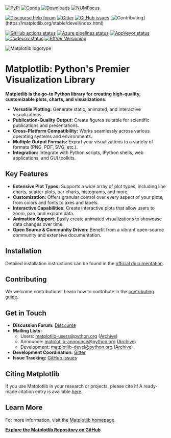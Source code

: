 [![PyPi](https://img.shields.io/pypi/v/matplotlib)](https://pypi.org/project/matplotlib/)
[![Conda](https://img.shields.io/conda/vn/conda-forge/matplotlib)](https://anaconda.org/conda-forge/matplotlib)
[![Downloads](https://img.shields.io/pypi/dm/matplotlib)](https://pypi.org/project/matplotlib)
[![NUMFocus](https://img.shields.io/badge/powered%20by-NumFOCUS-orange.svg?style=flat&colorA=E1523D&colorB=007D8A)](https://numfocus.org)

[![Discourse help forum](https://img.shields.io/badge/help_forum-discourse-blue.svg)](https://discourse.matplotlib.org)
[![Gitter](https://badges.gitter.im/matplotlib/matplotlib.svg)](https://gitter.im/matplotlib/matplotlib)
[![GitHub issues](https://img.shields.io/badge/issue_tracking-github-blue.svg)](https://github.com/matplotlib/matplotlib/issues)
[![Contributing](https://img.shields.io/badge/PR-Welcome-%23FF8300.svg?)](https://matplotlib.org/stable/devel/index.html)

[![GitHub actions status](https://github.com/matplotlib/matplotlib/workflows/Tests/badge.svg)](https://github.com/matplotlib/matplotlib/actions?query=workflow%3ATests)
[![Azure pipelines status](https://dev.azure.com/matplotlib/matplotlib/_apis/build/status/matplotlib.matplotlib?branchName=main)](https://dev.azure.com/matplotlib/matplotlib/_build/latest?definitionId=1&branchName=main)
[![AppVeyor status](https://ci.appveyor.com/api/projects/status/github/matplotlib/matplotlib?branch=main&svg=true)](https://ci.appveyor.com/project/matplotlib/matplotlib)
[![Codecov status](https://codecov.io/github/matplotlib/matplotlib/badge.svg?branch=main&service=github)](https://app.codecov.io/gh/matplotlib/matplotlib)
[![EffVer Versioning](https://img.shields.io/badge/version_scheme-EffVer-0097a7)](https://jacobtomlinson.dev/effver)

![Matplotlib logotype](https://matplotlib.org/_static/logo2.svg)

# Matplotlib: Python's Premier Visualization Library

**Matplotlib is the go-to Python library for creating high-quality, customizable plots, charts, and visualizations.**

*   **Versatile Plotting:** Generate static, animated, and interactive visualizations.
*   **Publication-Quality Output:** Create figures suitable for scientific publications and presentations.
*   **Cross-Platform Compatibility:** Works seamlessly across various operating systems and environments.
*   **Multiple Output Formats:** Export your visualizations to a variety of formats (PNG, PDF, SVG, etc.).
*   **Integration:** Integrate with Python scripts, IPython shells, web applications, and GUI toolkits.

## Key Features

*   **Extensive Plot Types:** Supports a wide array of plot types, including line charts, scatter plots, bar charts, histograms, and more.
*   **Customization:** Offers granular control over every aspect of your plots, from colors and fonts to axes and labels.
*   **Interactive Capabilities:** Create interactive plots that allow users to zoom, pan, and explore data.
*   **Animation Support:** Easily create animated visualizations to showcase data changes over time.
*   **Open Source & Community Driven:** Benefit from a vibrant open-source community and extensive documentation.

## Installation

Detailed installation instructions can be found in the [official documentation](https://matplotlib.org/stable/users/installing/index.html).

## Contributing

We welcome contributions! Learn how to contribute in the [contributing guide](https://matplotlib.org/devdocs/devel/contribute.html).

## Get in Touch

*   **Discussion Forum:** [Discourse](https://discourse.matplotlib.org/)
*   **Mailing Lists:**
    *   Users: <matplotlib-users@python.org> ([Archive](https://mail.python.org/mailman/listinfo/matplotlib-users))
    *   Announce: <matplotlib-announce@python.org> ([Archive](https://mail.python.org/mailman/listinfo/matplotlib-announce))
    *   Development: <matplotlib-devel@python.org> ([Archive](https://mail.python.org/mailman/listinfo/matplotlib-devel))
*   **Development Coordination:** [Gitter](https://gitter.im/matplotlib/matplotlib)
*   **Issue Tracking:** [GitHub Issues](https://github.com/matplotlib/matplotlib/issues)

## Citing Matplotlib

If you use Matplotlib in your research or projects, please cite it!  A ready-made citation entry is available [here](https://matplotlib.org/stable/users/project/citing.html).

## Learn More

For more information, visit the [Matplotlib homepage](https://matplotlib.org/).

**[Explore the Matplotlib Repository on GitHub](https://github.com/matplotlib/matplotlib)**